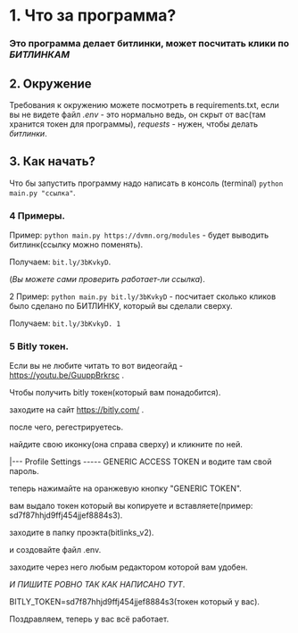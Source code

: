 # 1. Что за программа? 
   ### Это программа делает битлинки, может посчитать клики по **_БИТЛИНКАМ_**

## 2. Окружение
   Требования к окружению можете посмотреть в requirements.txt, если вы не видете файл *.env* - это нормально ведь, он скрыт от вас(там хранится токен для программы), *requests* - нужен, чтобы делать _битлинки_.

## 3. Как начать?
   Что бы запустить программу надо написать в консоль (terminal) `python main.py "ссылка"`.

### 4 Примеры.
   Пример: `python main.py https://dvmn.org/modules` - будет выводить битлинк(ссылку можно поменять).

   Получаем: `bit.ly/3bKvkyD`.

   (_Вы можете сами проверить работает-ли ссылка_).

   2 Пример: `python main.py bit.ly/3bKvkyD` - посчитает сколько кликов было сделано по БИТЛИНКУ, который вы сделали сверху.

   Получаем: `bit.ly/3bKvkyD.
   1`
### 5 Bitly токен.

   Если вы не любите читать то вот видеогайд - https://youtu.be/GuuppBrkrsc .
   

   Чтобы получить bitly токен(который вам понадобится).
   
   заходите на сайт https://bitly.com/ .

   после чего, регестрируетесь.

   найдите свою иконку(она справа сверху) и кликните по ней.
   
   |--- Profile Settings ----- GENERIC ACCESS TOKEN и водите там свой пароль.
   
   теперь нажимайте на оранжевую кнопку "GENERIC TOKEN".
   
   вам выдало токен который вы копируете и вставляете(пример: sd7f87hhjd9ffj454jjef8884s3).
   
   заходите в папку проэкта(bitlinks_v2).

   и создовайте файл .env.

   заходите через него любым редактором которой вам удобен.

   *И ПИШИТЕ РОВНО ТАК КАК НАПИСАНО ТУТ*.
   
   BITLY_TOKEN=sd7f87hhjd9ffj454jjef8884s3(токен который у вас).
   
   Поздравляем, теперь у вас всё работает.
